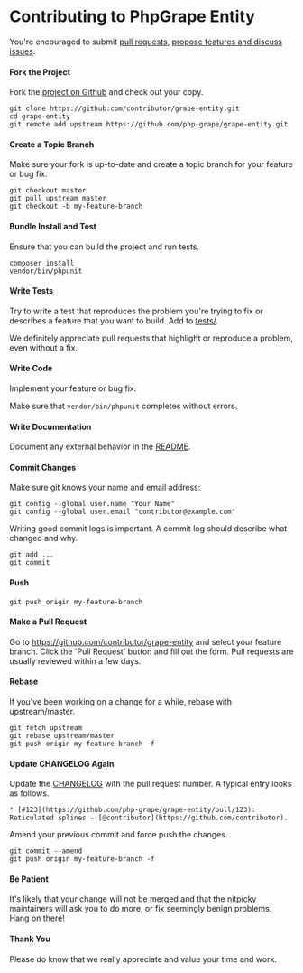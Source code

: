 Contributing to PhpGrape Entity
============================

You're encouraged to submit [pull requests](https://github.com/php-grape/grape-entity/pulls), [propose features and discuss issues](https://github.com/php-grape/grape-entity/issues). 

#### Fork the Project

Fork the [project on Github](https://github.com/php-grape/grape-entity) and check out your copy.

```
git clone https://github.com/contributor/grape-entity.git
cd grape-entity
git remote add upstream https://github.com/php-grape/grape-entity.git
```

#### Create a Topic Branch

Make sure your fork is up-to-date and create a topic branch for your feature or bug fix.

```
git checkout master
git pull upstream master
git checkout -b my-feature-branch
```

#### Bundle Install and Test

Ensure that you can build the project and run tests.

```
composer install
vendor/bin/phpunit
```

#### Write Tests

Try to write a test that reproduces the problem you're trying to fix or describes a feature that you want to build. Add to [tests/](tests).

We definitely appreciate pull requests that highlight or reproduce a problem, even without a fix.

#### Write Code

Implement your feature or bug fix.

Make sure that `vendor/bin/phpunit` completes without errors.

#### Write Documentation

Document any external behavior in the [README](README.md).

#### Commit Changes

Make sure git knows your name and email address:

```
git config --global user.name "Your Name"
git config --global user.email "contributor@example.com"
```

Writing good commit logs is important. A commit log should describe what changed and why.

```
git add ...
git commit
```

#### Push

```
git push origin my-feature-branch
```

#### Make a Pull Request

Go to https://github.com/contributor/grape-entity and select your feature branch. Click the 'Pull Request' button and fill out the form. Pull requests are usually reviewed within a few days.

#### Rebase

If you've been working on a change for a while, rebase with upstream/master.

```
git fetch upstream
git rebase upstream/master
git push origin my-feature-branch -f
```

#### Update CHANGELOG Again

Update the [CHANGELOG](CHANGELOG.md) with the pull request number. A typical entry looks as follows.

```
* [#123](https://github.com/php-grape/grape-entity/pull/123): Reticulated splines - [@contributor](https://github.com/contributor).
```

Amend your previous commit and force push the changes.

```
git commit --amend
git push origin my-feature-branch -f
```

#### Be Patient

It's likely that your change will not be merged and that the nitpicky maintainers will ask you to do more, or fix seemingly benign problems. Hang on there!

#### Thank You

Please do know that we really appreciate and value your time and work.
